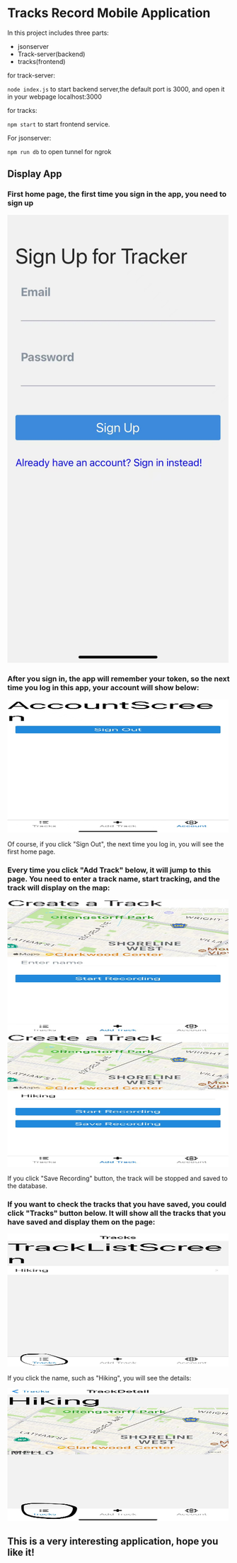 # Tracks Record Mobile Application

In this project includes three parts:

- jsonserver
- Track-server(backend)
- tracks(frontend)



for track-server:

`node index.js` to start backend server,the default port is 3000, and open it in your webpage localhost:3000



for tracks:

`npm start` to start frontend service.



For jsonserver:

`npm run db` to open tunnel for ngrok 

## Display App

### First home page, the first time you sign in the app, you need to sign up

<img src="https://github.com/Wendy-B-Hub/tracksRecord-mobileApp/blob/main/home.jpeg" width="500">


### After you sign in, the app will remember your token, so the next time you log in this app, your account will show below:

<img src="https://github.com/Wendy-B-Hub/tracksRecord-mobileApp/blob/main/accountMangament.jpeg" width="500" height="300">


Of course, if you click "Sign Out", the next time you log in, you will see the first home page.


### Every time you click "Add Track" below, it will jump to this page. You need to enter a track name, start tracking, and the track will display on the map:

<img src="https://github.com/Wendy-B-Hub/tracksRecord-mobileApp/blob/main/create.jpeg" width="500" height="300">

<img src="https://github.com/Wendy-B-Hub/tracksRecord-mobileApp/blob/main/tracking.jpeg" width="500" height="300">


If you click "Save Recording" button, the track will be stopped and saved to the database.

### If you want to check the tracks that you have saved, you could click "Tracks" button below. It will show all the tracks that you have saved and display them on the page:

<img src="https://github.com/Wendy-B-Hub/tracksRecord-mobileApp/blob/main/listTracks.jpeg" width="500" height="300">


If you click the name, such as "Hiking", you will see the details:

<img src="https://github.com/Wendy-B-Hub/tracksRecord-mobileApp/blob/main/showRecord.jpeg" width="500" height="300">


## This is a very interesting application, hope you like it!



